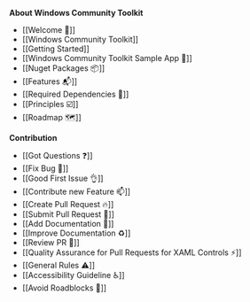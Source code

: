 **About Windows Community Toolkit**

* [[Welcome 🙏]]
* [[Windows Community Toolkit]]
* [[Getting Started]]
* [[Windows Community Toolkit Sample App 📱]]
* [[Nuget Packages 📦]]
* [[Features 📬]]
* [[Required Dependencies 📌]]
* [[Principles ☑️]]
* [[Roadmap 🗺]]


**Contribution**

* [[Got Questions ❓]]
* [[Fix Bug 🐛]]
* [[Good First Issue 👌]]
* [[Contribute new Feature 📫]]
* [[Create Pull Request 🔥]]
* [[Submit Pull Request 🚀]]
* [[Add Documentation 📝]]
* [[Improve Documentation ♻️]]
* [[Review PR 📖]]
* [[Quality Assurance for Pull Requests for XAML Controls ⚡️]]
* [[General Rules ⚠️]]
* [[Accessibility Guideline ♿]]
* [[Avoid Roadblocks 🚧]]